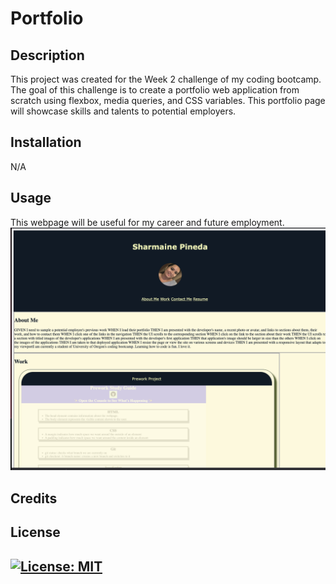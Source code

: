 # Portfolio


## Description

This project was created for the Week 2 challenge of my coding bootcamp. The goal of this challenge is to create a portfolio web application from scratch using flexbox, media queries, and CSS variables. This portfolio page will showcase skills and talents to potential employers. 

## Installation
N/A

## Usage

This webpage will be useful for my career and future employment. 
![img](./assets/images/Portfolio%20page.png)

## Credits

## License

[![License: MIT](https://img.shields.io/badge/License-MIT-yellow.svg)](https://opensource.org/licenses/MIT)
---

 